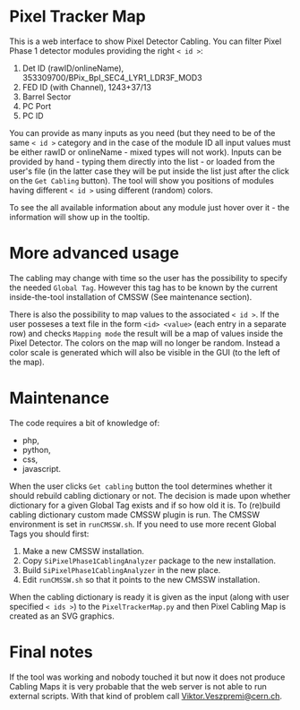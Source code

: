 Pixel Tracker Map
=================

This is a web interface to show Pixel Detector Cabling. You can filter Pixel Phase 1 detector modules providing the right ```< id >```:
1.  Det ID (rawID/onlineName), 353309700/BPix_BpI_SEC4_LYR1_LDR3F_MOD3
2.  FED ID (with Channel), 1243+37/13
3.  Barrel Sector
4.  PC Port
5.  PC ID

You can provide as many inputs as you need (but they need to be of the same ```< id >``` category and in the case of the module ID all input values must be either rawID or onlineName - mixed types will not work). Inputs can be provided by hand - typing them directly into the list - or loaded from the user's file (in the latter case they will be put inside the list just after the click on the ```Get Cabling``` button). The tool will show you positions of modules having different ```< id >``` using different (random) colors. 

To see the all available information about any module just hover over it - the information will show up in the tooltip.

# More advanced usage

The cabling may change with time so the user has the possibility to specify the needed ```Global Tag```. However this tag has to be known by the current inside-the-tool installation of CMSSW (See maintenance section).

There is also the possibility to map values to the associated ```< id >```. If the user posseses a text file in the form ```<id> <value>``` (each entry in a separate row) and checks ```Mapping mode``` the result will be a map of values inside the Pixel Detector. The colors on the map will no longer be random. Instead a color scale is generated which will also be visible in the GUI (to the left of the map).

# Maintenance

The code requires a bit of knowledge of:
* php,
* python,
* css,
* javascript.

When the user clicks ```Get cabling``` button the tool determines whether it should rebuild cabling dictionary or not. The decision is made upon whether dictionary for a given Global Tag exists and if so how old it is. To (re)build cabling dictionary custom made CMSSW plugin is run. The CMSSW environment is set in ```runCMSSW.sh```. If you need to use more recent Global Tags you should first:
1. Make a new CMSSW installation.
2. Copy ```SiPixelPhase1CablingAnalyzer``` package to the new installation.
3. Build ```SiPixelPhase1CablingAnalyzer``` in the new place.
4. Edit ```runCMSSW.sh``` so that it points to the new CMSSW installation.

When the cabling dictionary is ready it is given as the input (along with user specified ```< ids >```) to the ```PixelTrackerMap.py``` and then Pixel Cabling Map is created as an SVG graphics.

# Final notes
If the tool was working and nobody touched it but now it does not produce Cabling Maps it is very probable that the web server is not able to run external scripts. With that kind of problem call [Viktor.Veszpremi@cern.ch](Viktor.Veszpremi@cern.ch).
